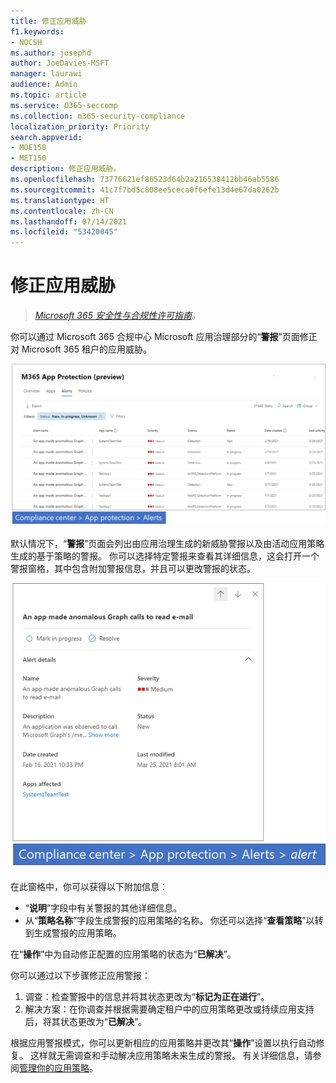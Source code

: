 ```yaml
---
title: 修正应用威胁
f1.keywords:
- NOCSH
ms.author: josephd
author: JoeDavies-MSFT
manager: laurawi
audience: Admin
ms.topic: article
ms.service: O365-seccomp
ms.collection: m365-security-compliance
localization_priority: Priority
search.appverid:
- MOE150
- MET150
description: 修正应用威胁。
ms.openlocfilehash: 73776621ef86523d64b2a216538412bb46ab5586
ms.sourcegitcommit: 41c7f7bd5c808ee5ceca0f6efe13d4e67da0262b
ms.translationtype: HT
ms.contentlocale: zh-CN
ms.lasthandoff: 07/14/2021
ms.locfileid: "53420045"
---
```

# <a name="remediate-app-threats"></a>修正应用威胁

>*[Microsoft 365 安全性与合规性许可指南](https://aka.ms/ComplianceSD)。*

你可以通过 Microsoft 365 合规中心 Microsoft 应用治理部分的“**警报**”页面修正对 Microsoft 365 租户的应用威胁。

![Microsoft 365 合规中心内的应用治理警报摘要页面](..\media\manage-app-protection-governance\mapg-cc-alerts.png)

默认情况下，“**警报**”页面会列出由应用治理生成的新威胁警报以及由活动应用策略生成的基于策略的警报。 你可以选择特定警报来查看其详细信息，这会打开一个警报窗格，其中包含附加警报信息，并且可以更改警报的状态。

![Microsoft 365 合规中心内的应用治理警报详细信息页面](..\media\manage-app-protection-governance\mapg-cc-alerts-alert.png)

在此窗格中，你可以获得以下附加信息：

- “**说明**”字段中有关警报的其他详细信息。
- 从“**策略名称**”字段生成警报的应用策略的名称。 你还可以选择“**查看策略**”以转到生成警报的应用策略。

在“**操作**”中为自动修正配置的应用策略的状态为“**已解决**”。

你可以通过以下步骤修正应用警报：

1. 调查：检查警报中的信息并将其状态更改为“**标记为正在进行**”。
2. 解决方案：在你调查并根据需要确定租户中的应用策略更改或持续应用支持后，将其状态更改为“**已解决**”。

根据应用警报模式，你可以更新相应的应用策略并更改其“**操作**”设置以执行自动修复。 这样就无需调查和手动解决应用策略未来生成的警报。 有关详细信息，请参阅[管理你的应用策略](app-governance-app-policies-manage.md)。
